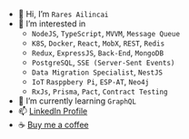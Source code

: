 - 👋 Hi, I’m `Rares Ailincai`
- 👀 I’m interested in 
  - `NodeJS`, `TypeScript`, `MVVM`, `Message Queue`
  - `K8S`, `Docker`, `React`, `MobX`, `REST`, `Redis` 
  - `Redux`, `ExpressJS`, `Back-End`, `MongoDB`
  - `PostgreSQL`, `SSE (Server-Sent Events)`
  - `Data Migration Specialist`, `NestJS`
  - `IoT` `Rasppbery Pi`, `ESP-AT`, `Neo4j`
  - `RxJs`, `Prisma`, `Pact`, `Contract Testing`
- 🌱 I’m currently learning `GraphQL`
- 📫 [LinkedIn Profile](https://www.linkedin.com/in/rares-ailincai-3339441a5/)
- ☕️ [Buy me a coffee](https://revolut.me/nicolanuyi)

